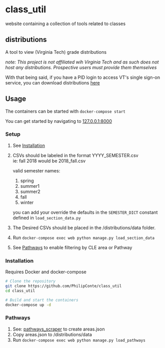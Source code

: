 # class_util
website containing a collection of tools related to classes

## distributions
A tool to view (Virginia Tech) grade distributions

*note: This project is not affiliated wih Virginia Tech and as such does not host any distributions. Prospective users must provide them themselves*

With that being said, if you have a PID login to access VT's single sign-on service, you can download distributions [here](https://irweb.ir.vt.edu/webtest/Authenticated/GradeDistribution.aspx)

## Usage
The containers can be started with `docker-compose start`

You can get started by navigating to [127.0.0.1:8000](http://127.0.0.1:8000/)

### Setup
1. See [Installation](#installation)

2. CSVs should be labeled in the format YYYY_SEMESTER.csv  
    ie: fall 2018 would be 2018_fall.csv

    valid semester names:

    1. spring
    1. summer1
    1. summer2
    1. fall
    1. winter

    you can add your override the defaults in  the `SEMESTER_DICT` constant defined in `load_section_data.py`

3. The Desired CSVs should be placed in the /distributions/data folder.

4. Run ```docker-compose exec web python manage.py load_section_data```
5. See [Pathways](#pathways) to enable filtering by CLE area or Pathway

### Installation
Requires Docker and docker-compose
```bash
# Clone the repository
git clone https://github.com/PhilipConte/class_util
cd class_util

# Build and start the containers
docker-compose up -d
```

### Pathways
1. See: [pathways_scraper](https://github.com/PhilipConte/pathways_scraper) to create areas.json
2. Copy areas.json to /distributions/data
3. Run ```docker-compose exec web python manage.py load_pathways```
